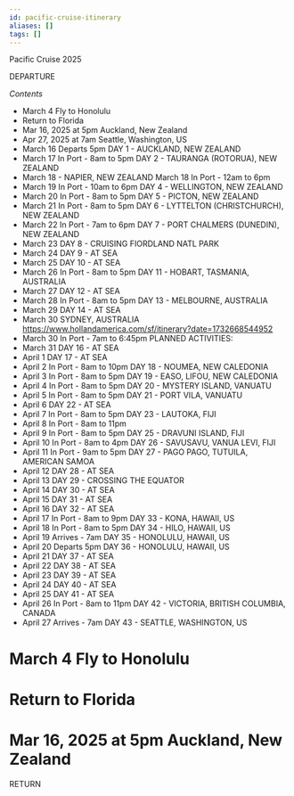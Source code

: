 ```yaml
---
id: pacific-cruise-itinerary
aliases: []
tags: []
---
```


 Pacific Cruise 2025

DEPARTURE

*Contents*

* March 4 Fly to Honolulu
* Return to Florida
* Mar 16, 2025 at 5pm Auckland, New Zealand
* Apr 27, 2025 at 7am Seattle, Washington, US
* March 16 Departs 5pm DAY 1 - AUCKLAND, NEW ZEALAND
* March 17 In Port - 8am to 5pm DAY 2 - TAURANGA (ROTORUA), NEW ZEALAND
* March 18 - NAPIER, NEW ZEALAND March 18 In Port - 12am to 6pm
* March 19 In Port - 10am to 6pm DAY 4 - WELLINGTON, NEW ZEALAND
* March 20 In Port - 8am to 5pm DAY 5 - PICTON, NEW ZEALAND
* March 21 In Port - 8am to 5pm DAY 6 - LYTTELTON (CHRISTCHURCH), NEW ZEALAND
* March 22 In Port - 7am to 6pm DAY 7 - PORT CHALMERS (DUNEDIN), NEW ZEALAND
* March 23 DAY 8 - CRUISING FIORDLAND NATL PARK
* March 24 DAY 9 - AT SEA
* March 25 DAY 10 - AT SEA
* March 26 In Port - 8am to 5pm DAY 11 - HOBART, TASMANIA, AUSTRALIA
* March 27 DAY 12 - AT SEA
* March 28 In Port - 8am to 5pm DAY 13 - MELBOURNE, AUSTRALIA
* March 29 DAY 14 - AT SEA
* March 30   SYDNEY, AUSTRALIA https://www.hollandamerica.com/sf/itinerary?date=1732668544952
* March 30 In Port - 7am to 6:45pm PLANNED ACTIVITIES:
* March 31 DAY 16 - AT SEA
* April 1 DAY 17 - AT SEA
* April 2 In Port - 8am to 10pm DAY 18 - NOUMEA, NEW CALEDONIA
* April 3 In Port - 8am to 5pm DAY 19 - EASO, LIFOU, NEW CALEDONIA
* April 4 In Port - 8am to 5pm DAY 20 - MYSTERY ISLAND, VANUATU
* April 5 In Port - 8am to 5pm DAY 21 - PORT VILA, VANUATU
* April 6 DAY 22 - AT SEA
* April 7 In Port - 8am to 5pm DAY 23 - LAUTOKA, FIJI
* April 8 In Port - 8am to 11pm
* April 9 In Port - 8am to 5pm DAY 25 - DRAVUNI ISLAND, FIJI
* April 10 In Port - 8am to 4pm DAY 26 - SAVUSAVU, VANUA LEVI, FIJI
* April 11 In Port - 9am to 5pm DAY 27 - PAGO PAGO, TUTUILA, AMERICAN SAMOA
* April 12 DAY 28 - AT SEA
* April 13 DAY 29 - CROSSING THE EQUATOR
* April 14 DAY 30 - AT SEA
* April 15 DAY 31 - AT SEA
* April 16 DAY 32 - AT SEA
* April 17 In Port - 8am to 9pm DAY 33 - KONA, HAWAII, US
* April 18 In Port - 8am to 5pm DAY 34 - HILO, HAWAII, US
* April 19 Arrives - 7am DAY 35 - HONOLULU, HAWAII, US
* April 20 Departs 5pm DAY 36 - HONOLULU, HAWAII, US
* April 21 DAY 37 - AT SEA
* April 22 DAY 38 - AT SEA
* April 23 DAY 39 - AT SEA
* April 24 DAY 40 - AT SEA
* April 25 DAY 41 - AT SEA
* April 26 In Port - 8am to 11pm DAY 42 - VICTORIA, BRITISH COLUMBIA, CANADA
* April 27 Arrives - 7am DAY 43 - SEATTLE, WASHINGTON, US

# March 4 Fly to Honolulu

# Return to Florida

# Mar 16, 2025 at 5pm Auckland, New Zealand
RETURN
